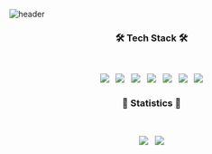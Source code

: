 ![header](https://capsule-render.vercel.app/api?type=waving&color=auto&height=300&section=header&text=kimjunbo&fontSize=90&animation=fadeIn&fontAlignY=38&&descAlignY=51&descAlign=62)

  
<h3 align="center"><b>🛠 Tech Stack 🛠</b></h3></br>
<p align="center">	
<img src="https://img.shields.io/badge/Java-CC3D3D?style=flat-badge&logo=java&logoColor=withe"/> &nbsp 
<img src="https://img.shields.io/badge/Spring-6DB33F.svg?&flat&logo=Spring&logoColor=white"/> &nbsp 
<img src="https://img.shields.io/badge/-Spring%20Boot-6DB33F?logo=spring%20boot&logoColor=white"/> &nbsp 
<img src="https://img.shields.io/badge/-Spring%20MVC-6DB33F"/> &nbsp
<img src="https://img.shields.io/badge/-Spring%20Data%20JPA-6DB33F?"/> &nbsp
<img src="https://img.shields.io/badge/-MySQL-4479A1?logo=mysql&logoColor=white"/> &nbsp
<img src="https://img.shields.io/badge/JavaScript-F7DF1E?style=flat-badge&logo=JavaScript&logoColor=white"/>


<h3 align="center"><b>🌌 Statistics 🌌</b></h3></br>
<p align="center">	
<img src="https://github-readme-stats.vercel.app/api?username=kimjunbo&show_icons=true&hide_border=true"/> &nbsp
<img src="https://github-readme-stats.vercel.app/api/top-langs/?username=kimjunbo&layout=compact"/>
<!-- [![github stats](https://github-readme-stats.vercel.app/api?username=kimjunbo&show_icons=true&hide_border=true)](https://github.com/kimjunbo) -->
<!-- [![Top Langs](https://github-readme-stats.vercel.app/api/top-langs/?username=kimjunbo&layout=compact)](https://github.com/kimjunbo) -->
